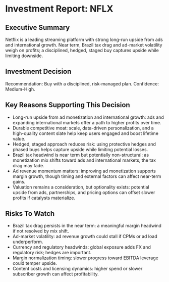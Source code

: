 # Investment Report: NFLX
## Executive Summary
Netflix is a leading streaming platform with strong long-run upside from ads and international growth. Near term, Brazil tax drag and ad-market volatility weigh on profits; a disciplined, hedged, staged buy captures upside while limiting downside.

## Investment Decision
Recommendation: Buy with a disciplined, risk-managed plan. Confidence: Medium-High.

## Key Reasons Supporting This Decision
- Long-run upside from ad monetization and international growth: ads and expanding international markets offer a path to higher profits over time.
- Durable competitive moat: scale, data-driven personalization, and a high-quality content slate help keep users engaged and boost lifetime value.
- Hedged, staged approach reduces risk: using protective hedges and phased buys helps capture upside while limiting potential losses.
- Brazil tax headwind is near term but potentially non-structural: as monetization mix shifts toward ads and international markets, the tax drag may fade.
- Ad revenue momentum matters: improving ad monetization supports margin growth, though timing and external factors can affect near-term gains.
- Valuation remains a consideration, but optionality exists: potential upside from ads, partnerships, and pricing options can offset slower profits if catalysts materialize.

## Risks To Watch
- Brazil tax drag persists in the near term: a meaningful margin headwind if not resolved by mix shift.
- Ad-market volatility: ad revenue growth could stall if CPMs or ad load underperform.
- Currency and regulatory headwinds: global exposure adds FX and regulatory risk; hedges are important.
- Margin normalization timing: slower progress toward EBITDA leverage could temper upside.
- Content costs and licensing dynamics: higher spend or slower subscriber growth can affect profitability.